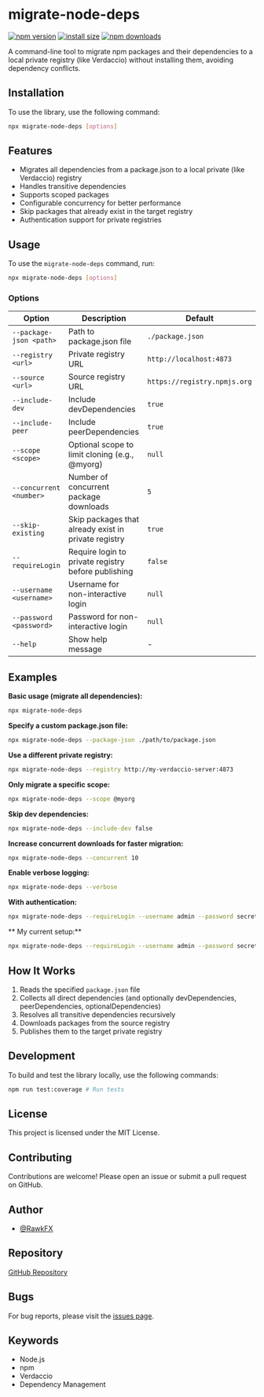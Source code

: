 # migrate-node-deps
<div>

[![npm version](https://img.shields.io/npm/v/migrate-node-deps.svg?style=flat-square)](https://www.npmjs.com/package/migrate-node-deps)
[![install size](https://packagephobia.com/badge?p=migrate-node-deps)](https://packagephobia.com/result?p=migrate-node-deps)
[![npm downloads](https://img.shields.io/npm/dm/migrate-node-deps.svg?style=flat-square)](https://npm-stat.com/charts.html?package=migrate-node-deps)

</div>

A command-line tool to migrate npm packages and their dependencies to a local private registry (like Verdaccio) without installing
them, avoiding dependency conflicts.

## Installation

To use the library, use the following command:

```bash
npx migrate-node-deps [options]
```

## Features

- Migrates all dependencies from a package.json to a local private (like Verdaccio) registry
- Handles transitive dependencies
- Supports scoped packages
- Configurable concurrency for better performance
- Skip packages that already exist in the target registry
- Authentication support for private registries

## Usage

To use the `migrate-node-deps` command, run:

```bash
npx migrate-node-deps [options]
```

### Options

| Option                  | Description                                                             | Default                      |
|-------------------------|-------------------------------------------------------------------------|------------------------------|
| `--package-json <path>` | Path to package.json file                                               | `./package.json`             |
| `--registry <url>`      | Private registry URL                                                   | `http://localhost:4873`      |
| `--source <url>`        | Source registry URL                                                   | `https://registry.npmjs.org` |
| `--include-dev`         | Include devDependencies                                                 | `true`                       |
| `--include-peer`        | Include peerDependencies                                                | `true`                       |
| `--scope <scope>`       | Optional scope to limit cloning (e.g., @myorg)                         | `null`                       |
| `--concurrent <number>` | Number of concurrent package downloads                                  | `5`                          |
| `--skip-existing`       | Skip packages that already exist in private registry                   | `true`                       |
| `--requireLogin`        | Require login to private registry before publishing                    | `false`                      |
| `--username <username>` | Username for non-interactive login                                      | `null`                       |
| `--password <password>` | Password for non-interactive login                                      | `null`                       |
| `--help`                | Show help message                                                      | -                            |

## Examples

**Basic usage (migrate all dependencies):**

```bash
npx migrate-node-deps
```

**Specify a custom package.json file:**

```bash
npx migrate-node-deps --package-json ./path/to/package.json
```

**Use a different private registry:**

```bash
npx migrate-node-deps --registry http://my-verdaccio-server:4873
```

**Only migrate a specific scope:**

```bash
npx migrate-node-deps --scope @myorg
```

**Skip dev dependencies:**

```bash
npx migrate-node-deps --include-dev false
```

**Increase concurrent downloads for faster migration:**

```bash
npx migrate-node-deps --concurrent 10
```

**Enable verbose logging:**

```bash
npx migrate-node-deps --verbose
```

**With authentication:**

```bash
npx migrate-node-deps --requireLogin --username admin --password secret
```

** My current setup:**

```bash
npx migrate-node-deps --requireLogin --username admin --password secret --verbose --concurrent 50
```

## How It Works

1. Reads the specified `package.json` file
2. Collects all direct dependencies (and optionally devDependencies, peerDependencies, optionalDependencies)
3. Resolves all transitive dependencies recursively
4. Downloads packages from the source registry
5. Publishes them to the target private registry

## Development

To build and test the library locally, use the following commands:

```bash
npm run test:coverage # Run tests
```

## License

This project is licensed under the MIT License.

## Contributing

Contributions are welcome! Please open an issue or submit a pull request on GitHub.

## Author

- [@RawkFX](https://github.com/RawkFX)

## Repository

[GitHub Repository](https://github.com/RawkFX/migrate-node-deps)

## Bugs

For bug reports, please visit the [issues page](https://github.com/RawkFX/migrate-node-deps/issues).

## Keywords

- Node.js
- npm
- Verdaccio
- Dependency Management